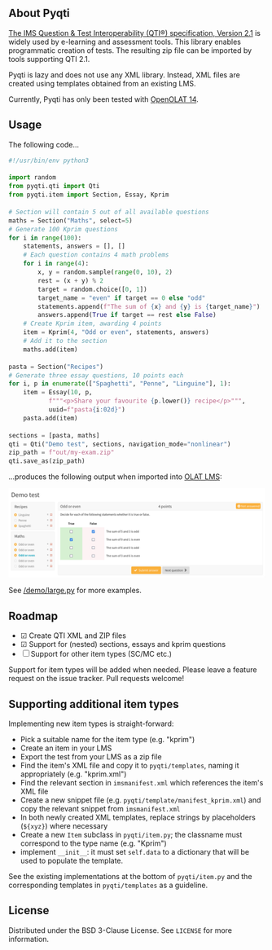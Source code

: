
## About Pyqti

[The IMS Question & Test Interoperability (QTI®) specification, Version 2.1](https://www.imsglobal.org/question/qtiv2p1/imsqti_mdudv2p1.html) is widely used by e-learning and assessment tools. This library enables programmatic creation of tests. The resulting zip file can be imported by tools supporting QTI 2.1.

Pyqti is lazy and does not use any XML library. Instead, XML files are created using templates obtained from an existing LMS.

Currently, Pyqti has only been tested with [OpenOLAT 14](https://github.com/OpenOLAT/OpenOLAT).

## Usage

The following code...

```python
#!/usr/bin/env python3

import random
from pyqti.qti import Qti
from pyqti.item import Section, Essay, Kprim

# Section will contain 5 out of all available questions
maths = Section("Maths", select=5)
# Generate 100 Kprim questions
for i in range(100):
    statements, answers = [], []
    # Each question contains 4 math problems
    for i in range(4):
        x, y = random.sample(range(0, 10), 2)
        rest = (x + y) % 2
        target = random.choice([0, 1])
        target_name = "even" if target == 0 else "odd"
        statements.append(f"The sum of {x} and {y} is {target_name}")
        answers.append(True if target == rest else False)
    # Create Kprim item, awarding 4 points
    item = Kprim(4, "Odd or even", statements, answers)
    # Add it to the section
    maths.add(item)

pasta = Section("Recipes")
# Generate three essay questions, 10 points each
for i, p in enumerate(["Spaghetti", "Penne", "Linguine"], 1):
    item = Essay(10, p,
           f"""<p>Share your favourite {p.lower()} recipe</p>""",
           uuid=f"pasta{i:02d}")
    pasta.add(item)

sections = [pasta, maths]
qti = Qti("Demo test", sections, navigation_mode="nonlinear")
zip_path = f"out/my-exam.zip"
qti.save_as(zip_path)
```

...produces the following output when imported into [OLAT LMS](https://github.com/OpenOLAT/OpenOLAT):

![OLAT Screenshot](img/olat.png)

See [/demo/large.py](/demo/large.py) for more examples.

## Roadmap

- ☑ Create QTI XML and ZIP files
- ☑ Support for (nested) sections, essays and kprim questions
- ☐ Support for other item types (SC/MC etc.)

Support for item types will be added when needed. Please leave a feature request on the issue tracker. Pull requests welcome!

## Supporting additional item types

Implementing new item types is straight-forward:

- Pick a suitable name for the item type (e.g. "kprim")
- Create an item in your LMS
- Export the test from your LMS as a zip file
- Find the item's XML file and copy it to `pyqti/templates`, naming it appropriately (e.g. "kprim.xml")
- Find the relevant section in `imsmanifest.xml` which references the item's XML file
- Create a new snippet file (e.g. `pyqti/template/manifest_kprim.xml`) and copy the relevant snippet from `imsmanifest.xml`
- In both newly created XML templates, replace strings by placeholders (`${xyz}`) where necessary
- Create a new `Item` subclass in `pyqti/item.py`; the classname must correspond to the type name (e.g. "Kprim")
- implement `__init__`: it must set `self.data` to a dictionary that will be used to populate the template.

See the existing implementations at the bottom of `pyqti/item.py` and the corresponding templates in `pyqti/templates` as a guideline.

## License

Distributed under the BSD 3-Clause License. See `LICENSE` for more information.

